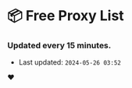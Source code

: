 # :package: Free Proxy List
### Updated every 15 minutes.

- Last updated: `2024-05-26 03:52`

:heart:
